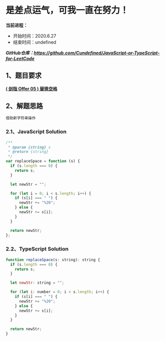 ﻿# 是差点运气，可我一直在努力！
**当前进程：**

 - 开始时间：2020.6.27 
 - 结束时间：undefined

***GitHub仓库：https://github.com/Cundefined/JavaScript-or-TypeScript-for-LeetCode***



## 1、题目要求
[**( 剑指 Offer 05 )  替换空格**](https://leetcode-cn.com/problems/ti-huan-kong-ge-lcof/)
      




## 2、解题思路
```javascript
借助新字符串操作
```


### 2.1、JavaScript Solution

```javascript
/**
 * @param {string} s
 * @return {string}
 */
var replaceSpace = function (s) {
  if (s.length === 0) {
    return s;
  }

  let newStr = "";

  for (let i = 0; i < s.length; i++) {
    if (s[i] === " ") {
      newStr += "%20";
    } else {
      newStr += s[i];
    }
  }

  return newStr;
};
```

### 2.2、TypeScript Solution

```javascript
function replaceSpace(s: string): string {
  if (s.length === 0) {
    return s;
  }

  let newStr: string = "";

  for (let i: number = 0; i < s.length; i++) {
    if (s[i] === " ") {
      newStr += "%20";
    } else {
      newStr += s[i];
    }
  }

  return newStr;
}
```

